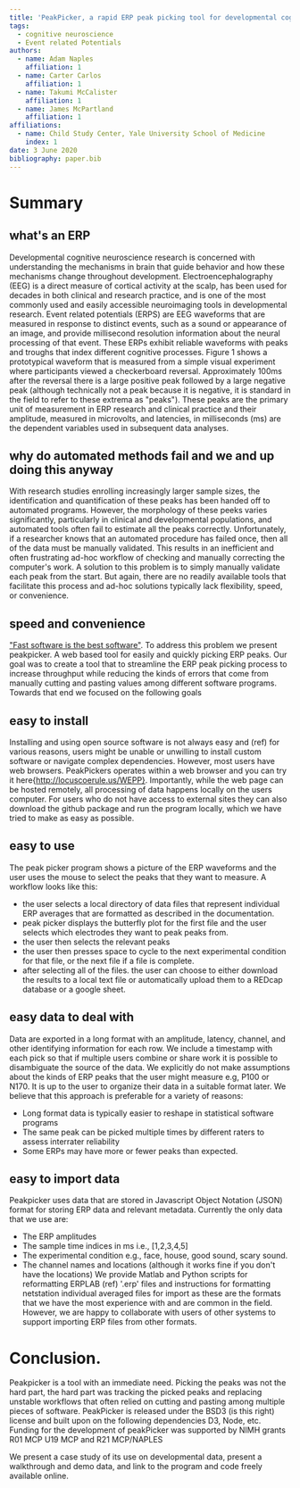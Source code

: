 ```yaml
---
title: 'PeakPicker, a rapid ERP peak picking tool for developmental cognitive neuroscience'
tags:
  - cognitive neuroscience
  - Event related Potentials
authors:
  - name: Adam Naples
    affiliation: 1
  - name: Carter Carlos
    affiliation: 1
  - name: Takumi McCalister
    affiliation: 1
  - name: James McPartland
    affiliation: 1
affiliations:
  - name: Child Study Center, Yale University School of Medicine
    index: 1
date: 3 June 2020
bibliography: paper.bib
---
```


# Summary


## what's an ERP
Developmental cognitive neuroscience research is concerned with understanding the mechanisms in brain that guide behavior and how these mechanisms change throughout development. Electroencephalography (EEG) is a direct measure of cortical activity at the scalp,  has been used for decades in both clinical and research practice, and is one of the most commonly used  and easily accessible neuroimaging tools in developmental research.  Event related potentials (ERPS) are EEG waveforms that are measured in response to distinct events, such as a sound or appearance of an image, and provide millisecond resolution information about the neural processing of that event. These ERPs exhibit reliable waveforms with peaks and troughs that index different cognitive processes. Figure 1 shows a prototypical waveform that is measured from a simple visual experiment where participants viewed a checkerboard reversal. Approximately 100ms after the reversal there is a large positive peak followed by a large negative peak (although technically not a peak because it is negative, it is standard in the field to refer to these extrema as "peaks"). These peaks are the primary unit of measurement in ERP research and clinical practice and their amplitude, measured in microvolts,  and latencies, in milliseconds (ms) are the dependent variables used in subsequent data analyses.

## why do automated methods fail and we and up doing this anyway
With research studies enrolling increasingly larger sample sizes, the identification and quantification of these peaks has been handed off to automated programs. However, the morphology of these peeks varies significantly, particularly in clinical and developmental populations, and automated tools often fail to estimate all the peaks correctly. Unfortunately, if a researcher knows that an automated procedure has failed once, then all of the data must be manually validated. This results in an inefficient and often frustrating ad-hoc workflow of checking and manually correcting the computer's work. A solution to this problem is to simply manually validate each peak from the start. But again, there are no readily available tools that facilitate this process and ad-hoc solutions typically lack flexibility, speed, or convenience.

## speed and convenience
 ["Fast software is the best software"](https://craigmod.com/essays/fast_software/). To address this problem we present peakpicker. A web based tool for easily and quickly picking ERP peaks. Our goal was to create a tool that to streamline the ERP peak picking process to increase throughput while reducing the kinds of errors that come from manually cutting and pasting values among different software programs. Towards that end we focused on the following goals


## easy to install
Installing and using open source software is not always easy and (ref) for various reasons, users might be unable or unwilling to install custom software or navigate complex dependencies. However, most users have web browsers.  PeakPickers operates within a web browser and you can try it here{http://locuscoerule.us/WEPP}. Importantly, while the web page can be hosted remotely, all processing of data happens locally on the users computer. For users who do not have access to external sites they can also download the github package and run the program locally, which we have tried to make as easy as possible.

## easy to use
The peak picker program shows a picture of the ERP waveforms and the user uses the mouse to select the peaks that they want to measure.
A workflow looks like this:
  - the user selects a local directory of data files that represent individual ERP averages that are formatted as described in the documentation.
  - peak picker displays the butterfly plot for the first file and the user selects which electrodes they want to peak peaks from.
  - the user then selects the relevant peaks
  - the user then presses space to cycle to the next experimental condition for that file, or the next file if  a file is complete.
  - after selecting all of the files. the user can choose to either download the results to a local text file or automatically upload them to a REDcap database or a google sheet.


## easy data to deal with
Data are exported in a long format with an amplitude, latency, channel, and other identifying information for each row.   We include a timestamp with each pick so that if multiple users combine or share work it is possible to disambiguate the source of the data. We explicitly do not make assumptions about the kinds of ERP peaks that the user might measure e.g, P100 or N170. It is up to the user to organize their data in a suitable format later. We believe that this approach is preferable for a variety of reasons:
  - Long format data is typically easier to reshape in statistical software programs
  - The same peak can be picked multiple times by different raters to assess interrater reliability
  - Some ERPs may have more or fewer peaks than expected.


## easy to import data
Peakpicker uses data that are stored in Javascript Object Notation (JSON) format for storing ERP data and relevant metadata.
Currently the only data that we use are:
- The ERP amplitudes
- The sample time indices in ms i.e., [1,2,3,4,5]
- The experimental condition e.g., face, house, good sound, scary sound.
- The channel names and locations (although it works fine if you don't have the locations)
We provide Matlab and Python scripts for reformatting ERPLAB (ref) '.erp' files and instructions for formatting netstation individual averaged files for import as these are the formats that we have the most experience with and are common in the field. However, we are happy to collaborate with users of other systems to support importing ERP files from other formats.


# Conclusion.
Peakpicker is a tool with an immediate need. Picking the peaks was not the hard part, the hard part was tracking the picked peaks and replacing unstable workflows that often relied on cutting and pasting among multiple pieces of software. PeakPicker is released under the BSD3 (is this right) license and built upon on the following dependencies D3, Node, etc. Funding for the development of peakPicker was supported by NIMH grants R01 MCP U19 MCP and R21 MCP/NAPLES




We present a case study of its use on developmental data, present a walkthrough and demo data, and link to the program and code freely available online.
